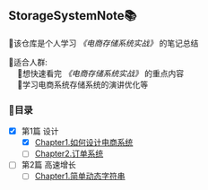 ## StorageSystemNote📚
💎该仓库是个人学习 *《电商存储系统实战》* 的笔记总结

💬适合人群:
        
        🔸想快速看完 *《电商存储系统实战》* 的重点内容
        
        🔸学习电商系统存储系统的演讲优化等
### 📌目录

- [x] 第1篇 设计
  - [x] [Chapter1.如何设计电商系统](https://github.com/zhangz1w3nCode/StorageSystemNote/blob/main/第一篇-设计/第1章-如何设计电商系统📌.md)
  - [ ] [Chapter2.订单系统](https://github.com/zhangz1w3nCode/StorageSystemNote/blob/main/第一篇-设计/第2章-订单系统📌.md)
- [ ] 第2篇 高速增长
  - [ ] [Chapter1.简单动态字符串]()